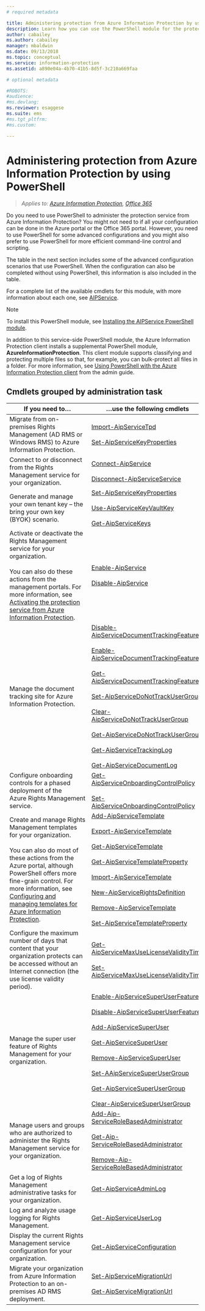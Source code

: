 ```yaml
---
# required metadata

title: Administering protection from Azure Information Protection by using PowerShell
description: Learn how you can use the PowerShell module for the protection service from Azure Information Protection, to administer this service for your tenant.
author: cabailey
ms.author: cabailey
manager: mbaldwin
ms.date: 09/13/2018
ms.topic: conceptual
ms.service: information-protection
ms.assetid: a890e04a-4b70-41b5-8d5f-3c210a669faa

# optional metadata

#ROBOTS:
#audience:
#ms.devlang:
ms.reviewer: esaggese
ms.suite: ems
#ms.tgt_pltfrm:
#ms.custom:

---
```


# Administering protection from Azure Information Protection by using PowerShell

>*Applies to: [Azure Information Protection](https://azure.microsoft.com/pricing/details/information-protection), [Office 365](http://download.microsoft.com/download/E/C/F/ECF42E71-4EC0-48FF-AA00-577AC14D5B5C/Azure_Information_Protection_licensing_datasheet_EN-US.pdf)*

Do you need to use PowerShell to administer the protection service from Azure Information Protection? You might not need to if all your configuration can be done in the Azure portal or the Office 365 portal. However, you need to use PowerShell for some advanced configurations and you might also prefer to use PowerShell for more efficient command-line control and scripting.

The table in the next section includes some of the advanced configuration scenarios that use PowerShell. When the configuration can also be completed without using PowerShell, this information is also included in the table.

For a complete list of the available cmdlets for this module, with more information about each one, see [AIPService](/powershell/module/aipservice/?view=azureipps#aipservice).

> [!NOTE]
> To install this PowerShell module, see [Installing the AIPService PowerShell module](install-powershell.md).

In addition to this service-side PowerShell module, the Azure Information Protection client installs a supplemental PowerShell module, **AzureInformationProtection**. This client module supports classifying and protecting multiple files so that, for example, you can bulk-protect all files in a folder. For more information, see [Using PowerShell with the Azure Information Protection client](./rms-client/client-admin-guide-powershell.md) from the admin guide.

## Cmdlets grouped by administration task

|If you need to…|…use the following cmdlets|
|-------------------|------------------------------|
|Migrate from on-premises Rights Management (AD RMS or Windows RMS) to Azure Information Protection.|[Import-AipServiceTpd](/powershell/aipservice/import-aipservicetpd)<br /><br />[Set-AipServiceKeyProperties](/powershell/module/aipservice/setaipservicekeyproperties)|
|Connect to or disconnect from the Rights Management service for your organization.|[Connect-AipService](/powershell/aipservice/connect-aipservice)<br /><br />[Disconnect-AipServiceService](/powershell/aipservice/disconnect-aipservice)|
|Generate and manage your own tenant key – the bring your own key (BYOK) scenario.|[Set-AipServiceKeyProperties](/powershell/module/aipservice/set-aipservicekeyproperties)<br /><br />[Use-AipServiceKeyVaultKey](/powershell/aipservice/use-aipservicekeyvaultkey)<br /><br />[Get-AipServiceKeys](/powershell/aipservice/get-aipservicekeys)|
|Activate or deactivate the Rights Management service for your organization.<br /><br />You can also do these actions from the management portals. For more information, see [Activating the protection service from Azure Information Protection](activate-service.md).|[Enable-AipService](/powershell/aipservice/enable-aipservice)<br /><br />[Disable-AipService](/powershell/aipservice/disable-aipservice)|
|Manage the document tracking site for Azure Information Protection.|[Disable-AipServiceDocumentTrackingFeature](/powershell/aipservice/disable-aipservicedocumenttrackingfeature)<br /><br />[Enable-AipServiceDocumentTrackingFeature](/powershell/aipservice/enable-aipservicedocumenttrackingfeature)<br /><br />[Get-AipServiceDocumentTrackingFeature](/powershell/aipservice/get-aipservicedocumenttrackingfeature)<br /><br />[Set-AipServiceDoNotTrackUserGroup](/powershell/module/aipservice/set-aipservicedonottrackusergroup)<br /><br />[Clear-AipServiceDoNotTrackUserGroup](/powershell/module/aipservice/Clear-AipServiceDoNotTrackUserGroup)<br /><br />[Get-AipServiceDoNotTrackUserGroup](/powershell/module/aipservice/get-AipServiceDoNotTrackUserGroup)<br /><br />[Get-AipServiceTrackingLog](/powershell/module/aipservice/Get-AipServiceTrackingLog)<br /><br />[Get-AipServiceDocumentLog](/powershell/module/aipservice/Get-AipServiceDocumentLog)|
|Configure onboarding controls for a phased deployment of the Azure Rights Management service.|[Get-AipServiceOnboardingControlPolicy](/powershell/aipservice/get-aipserviceonboardingcontrolpolicy)<br /><br />[Set-AipServiceOnboardingControlPolicy](/powershell/aipservice/set-aipserviceonboardingcontrolpolicy)|
|Create and manage Rights Management templates for your organization.<br /><br />You can also do most of these actions from the Azure portal, although PowerShell offers more fine-grain control. For more information, see [Configuring and managing templates for Azure Information Protection](configure-policy-templates.md).|[Add-AipServiceTemplate](/powershell/aipservice/addaipservicetemplate)<br /><br />[Export-AipServiceTemplate](/powershell/aipservice/export-aipservicetemplate)<br /><br />[Get-AipServiceTemplate](/powershell/aipservice/get-aipservicetemplate)<br /><br />[Get-AipServiceTemplateProperty](/powershell/aipservice/get-aipservicetemplateproperty)<br /><br />[Import-AipServiceTemplate](/powershell/aipservice/import-aipservicetemplate)<br /><br />[New-AipServiceRightsDefinition](/powershell/aipservice/new-aipservicerightsdefinition)<br /><br />[Remove-AipServiceTemplate](/powershell/aipservice/remove-aipservicetemplate)<br /><br />[Set-AipServiceTemplateProperty](/powershell/aipservice/set-aipservicetemplateproperty)|
|Configure the maximum number of days that content that your organization protects can be accessed without an Internet connection (the use license validity period).|[Get-AipServiceMaxUseLicenseValidityTime](/powershell/aipservice/get-aipservicemaxuselicensevaliditytime)<br /><br />[Set-AipServiceMaxUseLicenseValidityTime](/powershell/aipservice/set-aipservicemaxuselicensevaliditytime)|
|Manage the super user feature of Rights Management for your organization.|[Enable-AipServiceSuperUserFeature](/powershell/aipservice/enable-aipservicesuperuserfeature)<br /><br />[Disable-AipServiceSuperUserFeature](/powershell/aipservice/disable-aipservicesuperuserfeature)<br /><br />[Add-AipServiceSuperUser](/powershell/aipservice/add-aipservicesuperuser)<br /><br />[Get-AipServiceSuperUser](/powershell/aipservice/get-aipservicesuperuser)<br /><br />[Remove-AipServiceSuperUser](/powershell/aipservice/remove-aipservicesuperuser)<br /><br />[Set-AAipServiceSuperUserGroup](/powershell/aipservice/set-aipservicesuperusergroup)<br /><br />[Get-AipServiceSuperUserGroup](/powershell/aipservice/get-aipservicesuperusergroup)<br /><br />[Clear-AipServiceSuperUserGroup](/powershell/aipservice/clear-aipservicesuperusergroup)|
|Manage users and groups who are authorized to administer the Rights Management service for your organization.|[Add-Aip-ServiceRoleBasedAdministrator](/powershell/aipservice/add-Aip-Servicerolebasedadministrator)<br /><br />[Get-Aip-ServiceRoleBasedAdministrator](/powershell/aipservice/get-Aip-Servicerolebasedadministrator)<br /><br />[Remove-Aip-ServiceRoleBasedAdministrator](/powershell/aipservice/remove-Aip-Servicerolebasedadministrator)|
|Get a log of Rights Management administrative tasks for your organization.|[Get-AipServiceAdminLog](https://msdn.microsoft.com/library/azure/dn629430.aspx)|
|Log and analyze usage logging for Rights Management.|[Get-AipServiceUserLog](/powershell/aipservice/get-aipserviceuserlog)|
|Display the current Rights Management service configuration for your organization.|[Get-AipServiceConfiguration](/powershell/aipservice/get-aipserviceconfiguration)|
|Migrate your organization from Azure Information Protection to an on-premises AD RMS deployment.|[Set-AipServiceMigrationUrl](/powershell/aipservice/set-aipservicemigrationurl)<br /><br />[Get-AipServiceMigrationUrl](/powershell/aipservice/get-aipservicemigrationurl)|

